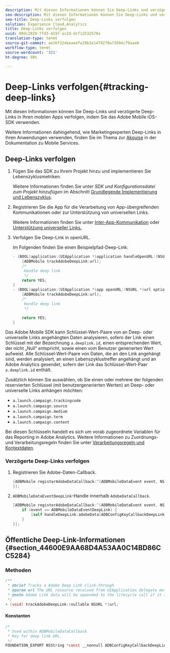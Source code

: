 ```yaml
---
description: Mit diesen Informationen können Sie Deep-Links und verzögerte Deep-Links in Ihren mobilen Apps verfolgen, indem Sie das Adobe Mobile iOS-SDK verwenden.
seo-description: Mit diesen Informationen können Sie Deep-Links und verzögerte Deep-Links in Ihren mobilen Apps verfolgen, indem Sie das Adobe Mobile iOS-SDK verwenden.
seo-title: Deep-Links verfolgen
solution: Experience Cloud,Analytics
title: Deep-Links verfolgen
uuid: 08dc2820-7fd3-419f-ac2d-dcf12532578a
translation-type: tm+mt
source-git-commit: ae16f224eeaeefa29b2e1479270a72694c79aaa0
workflow-type: tm+mt
source-wordcount: '321'
ht-degree: 98%

---
```



# Deep-Links verfolgen{#tracking-deep-links}

Mit diesen Informationen können Sie Deep-Links und verzögerte Deep-Links in Ihren mobilen Apps verfolgen, indem Sie das Adobe Mobile iOS-SDK verwenden.

Weitere Informationen dahingehend, wie Marketingexperten Deep-Links in ihren Anwendungen verwenden, finden Sie im Thema zur [Akquise](/help/ios/acquisition-main/acquisition.md) in der Dokumentation zu Mobile Services.

## Deep-Links verfolgen

1. Fügen Sie das SDK zu Ihrem Projekt hinzu und implementieren Sie Lebenszyklusmetriken.

   Weitere Informationen finden Sie unter *SDK und Konfigurationsdatei zum Projekt hinzufügen* im Abschnitt [Grundlegende Implementierung und Lebenszyklus](/help/ios/getting-started/dev-qs.md).
1. Registrieren Sie die App für die Verarbeitung von App-übergreifenden Kommunikationen oder zur Unterstützung von universellen Links.

   Weitere Informationen finden Sie unter [Inter-App-Kommunikation](https://developer.apple.com/library/ios/documentation/iPhone/Conceptual/iPhoneOSProgrammingGuide/Inter-AppCommunication/Inter-AppCommunication.html#//apple_ref/doc/uid/TP40007072-CH6-SW10) oder [Unterstützung universeller Links.](https://developer.apple.com/library/ios/documentation/General/Conceptual/AppSearch/UniversalLinks.html)

1. Verfolgen Sie Deep-Link in openURL.

   Im Folgenden finden Sie einen Beispielpfad-Deep-Link:

   ```objective-c
   - (BOOL)application:(UIApplication *)application handleOpenURL:(NSURL *)url { 
       [ADBMobile trackAdobeDeepLink:url]; 
       /* 
        Handle deep link 
        */ 
       return YES; 
   } 
   - (BOOL)application:(UIApplication *)app openURL:(NSURL *)url options:(NSDictionary<NSString *, id> *)options { 
       [ADBMobile trackAdobeDeepLink:url]; 
       /* 
        Handle deep link 
        */ 
   
       return YES; 
   }
   ```

Das Adobe Mobile SDK kann Schlüssel-Wert-Paare von an Deep- oder universelle Links angehängten Daten analysieren, sofern der Link einen Schlüssel mit der Bezeichnung `a.deeplink.id`, einen entsprechenden Wert, der nicht „Null“ entspricht, sowie einen vom Benutzer generierten Wert aufweist. Alle Schlüssel-Wert-Paare von Daten, die an den Link angehängt sind, werden analysiert, an einen Lebenszyklustreffer angehängt und an Adobe Analytics gesendet, sofern der Link das Schlüssel-Wert-Paar `a.deeplink.id` enthält.

Zusätzlich können Sie auswählen, ob Sie einen oder mehrere der folgenden reservierten Schlüssel (mit benutzergenerierten Werten) an Deep- oder universelle Links anhängen möchten:

* `a.launch.campaign.trackingcode`
* `a.launch.campaign.source`
* `a.launch.campaign.medium`
* `a.launch.campaign.term`
* `a.launch.campaign.content`

Bei diesen Schlüsseln handelt es sich um vorab zugeordnete Variablen für das Reporting in Adobe Analytics. Weitere Informationen zu Zuordnungs- und Verarbeitungsregeln finden Sie unter [Verarbeitungsregeln und Kontextdaten](/help/ios/getting-started/proc-rules.md).

### Verzögerte Deep-Links verfolgen

1. Registrieren Sie Adobe-Daten-Callback.

   ```objective-c
   [ADBMobile registerAdobeDataCallback:^(ADBMobileDataEvent event, NSDictionary * _Nullable adobeData) { 
   }];
   ```

1. `ADBMobileDataEventDeepLink`-Handle innerhalb `AdobeDataCallback`.

   ```objective-c
   [ADBMobile registerAdobeDataCallback:^(ADBMobileDataEvent event, NSDictionary * _Nullable adobeData) { 
       if (event == ADBMobileDataEventDeepLink) { 
           [self handleDeepLink:adobeData[ADBConfigKeyCallbackDeepLink]]; 
       } 
   }];
   ```

## Öffentliche Deep-Link-Informationen {#section_44600E9AA68D4A53AA0C14BD86CC5284}

### Methoden

```objective-c
/** 
 * @brief Tracks a Adobe Deep Link click-through 
 * @param url The URL resource received from UIApplication delegate method. 
 * @note Adobe Link data will be appended to the lifecycle call if it is a launch event, otherwise an extra call will be sent. 
 */ 
+ (void) trackAdobeDeepLink:(nullable NSURL *)url;
```

#### Konstanten

```objective-c
/* 
 * Used within ADBMobileDataCallback 
 * Key for deep link URL. 
 */ 
FOUNDATION_EXPORT NSString *const __nonnull ADBConfigKeyCallbackDeepLink;
```

